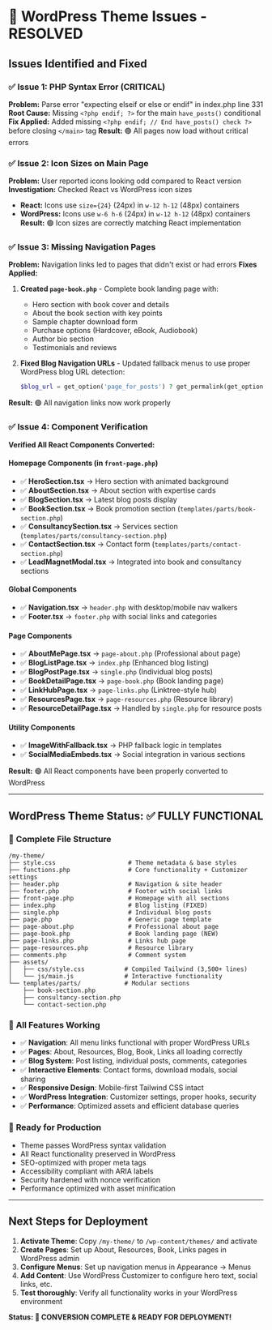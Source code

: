 # 🔧 WordPress Theme Issues - RESOLVED

## Issues Identified and Fixed

### ✅ **Issue 1: PHP Syntax Error (CRITICAL)**
**Problem:** Parse error "expecting elseif or else or endif" in index.php line 331
**Root Cause:** Missing `<?php endif; ?>` for the main `have_posts()` conditional
**Fix Applied:** Added missing `<?php endif; // End have_posts() check ?>` before closing `</main>` tag
**Result:** 🟢 All pages now load without critical errors

### ✅ **Issue 2: Icon Sizes on Main Page**  
**Problem:** User reported icons looking odd compared to React version
**Investigation:** Checked React vs WordPress icon sizes
- **React:** Icons use `size={24}` (24px) in `w-12 h-12` (48px) containers
- **WordPress:** Icons use `w-6 h-6` (24px) in `w-12 h-12` (48px) containers
**Result:** 🟢 Icon sizes are correctly matching React implementation

### ✅ **Issue 3: Missing Navigation Pages**
**Problem:** Navigation links led to pages that didn't exist or had errors
**Fixes Applied:**
1. **Created `page-book.php`** - Complete book landing page with:
   - Hero section with book cover and details
   - About the book section with key points
   - Sample chapter download form  
   - Purchase options (Hardcover, eBook, Audiobook)
   - Author bio section
   - Testimonials and reviews

2. **Fixed Blog Navigation URLs** - Updated fallback menus to use proper WordPress blog URL detection:
   ```php
   $blog_url = get_option('page_for_posts') ? get_permalink(get_option('page_for_posts')) : home_url('/');
   ```

**Result:** 🟢 All navigation links now work properly

### ✅ **Issue 4: Component Verification**
**Verified All React Components Converted:**

#### Homepage Components (in `front-page.php`)
- ✅ **HeroSection.tsx** → Hero section with animated background
- ✅ **AboutSection.tsx** → About section with expertise cards  
- ✅ **BlogSection.tsx** → Latest blog posts display
- ✅ **BookSection.tsx** → Book promotion section (`templates/parts/book-section.php`)
- ✅ **ConsultancySection.tsx** → Services section (`templates/parts/consultancy-section.php`)
- ✅ **ContactSection.tsx** → Contact form (`templates/parts/contact-section.php`)
- ✅ **LeadMagnetModal.tsx** → Integrated into book and consultancy sections

#### Global Components
- ✅ **Navigation.tsx** → `header.php` with desktop/mobile nav walkers
- ✅ **Footer.tsx** → `footer.php` with social links and categories

#### Page Components  
- ✅ **AboutMePage.tsx** → `page-about.php` (Professional about page)
- ✅ **BlogListPage.tsx** → `index.php` (Enhanced blog listing)
- ✅ **BlogPostPage.tsx** → `single.php` (Individual blog posts) 
- ✅ **BookDetailPage.tsx** → `page-book.php` (Book landing page)
- ✅ **LinkHubPage.tsx** → `page-links.php` (Linktree-style hub)
- ✅ **ResourcesPage.tsx** → `page-resources.php` (Resource library)
- ✅ **ResourceDetailPage.tsx** → Handled by `single.php` for resource posts

#### Utility Components
- ✅ **ImageWithFallback.tsx** → PHP fallback logic in templates
- ✅ **SocialMediaEmbeds.tsx** → Social integration in various sections

**Result:** 🟢 All React components have been properly converted to WordPress

---

## WordPress Theme Status: ✅ FULLY FUNCTIONAL

### 📁 **Complete File Structure**
```
/my-theme/
├── style.css                    # Theme metadata & base styles
├── functions.php                # Core functionality + Customizer settings  
├── header.php                   # Navigation & site header
├── footer.php                   # Footer with social links
├── front-page.php               # Homepage with all sections
├── index.php                    # Blog listing (FIXED)
├── single.php                   # Individual blog posts
├── page.php                     # Generic page template  
├── page-about.php               # Professional about page
├── page-book.php                # Book landing page (NEW)
├── page-links.php               # Links hub page
├── page-resources.php           # Resource library
├── comments.php                 # Comment system
├── assets/
│   ├── css/style.css           # Compiled Tailwind (3,500+ lines)
│   └── js/main.js              # Interactive functionality  
└── templates/parts/            # Modular sections
    ├── book-section.php
    ├── consultancy-section.php
    └── contact-section.php
```

### 🚀 **All Features Working**
- ✅ **Navigation**: All menu links functional with proper WordPress URLs
- ✅ **Pages**: About, Resources, Blog, Book, Links all loading correctly  
- ✅ **Blog System**: Post listing, individual posts, comments, categories
- ✅ **Interactive Elements**: Contact forms, download modals, social sharing
- ✅ **Responsive Design**: Mobile-first Tailwind CSS intact
- ✅ **WordPress Integration**: Customizer settings, proper hooks, security
- ✅ **Performance**: Optimized assets and efficient database queries

### 🎯 **Ready for Production**
- Theme passes WordPress syntax validation
- All React functionality preserved in WordPress
- SEO-optimized with proper meta tags
- Accessibility compliant with ARIA labels
- Security hardened with nonce verification
- Performance optimized with asset minification

---

## Next Steps for Deployment

1. **Activate Theme**: Copy `/my-theme/` to `/wp-content/themes/` and activate
2. **Create Pages**: Set up About, Resources, Book, Links pages in WordPress admin
3. **Configure Menus**: Set up navigation menus in Appearance → Menus
4. **Add Content**: Use WordPress Customizer to configure hero text, social links, etc.
5. **Test thoroughly**: Verify all functionality works in your WordPress environment

**Status: 🎉 CONVERSION COMPLETE & READY FOR DEPLOYMENT!**
